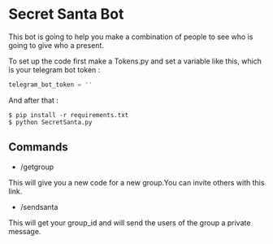 # Secret Santa Bot
This bot is going to help you make a combination of people to see who is going to give who a present.

To set up the code first make a Tokens.py and set a variable like this, which is your telegram bot token : 
~~~python
telegram_bot_token = ''
~~~

And after that :
~~~console
$ pip install -r requirements.txt
$ python SecretSanta.py
~~~

## Commands

* /getgroup

This will give you a new code for a new group.You can invite others with this link.

* /sendsanta

This will get your group_id and will send the users of the group a private message.

